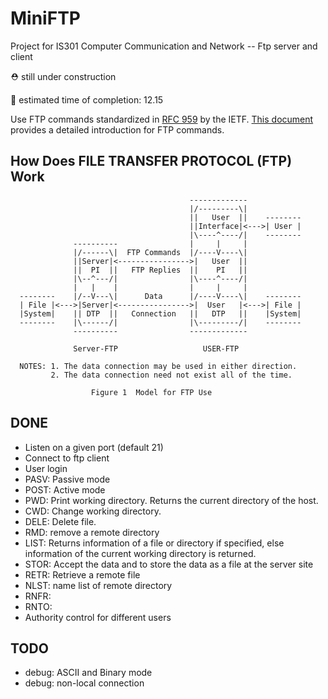 # MiniFTP
Project for IS301 Computer Communication and Network -- Ftp server and client

⛑ still under construction

🚩 estimated time of completion: 12.15 

Use FTP commands standardized in [RFC 959](https://tools.ietf.org/html/rfc95) by the IETF. [This document](http://www.nsftools.com/tips/RawFTP.htm) provides a detailed introduction for FTP commands.


## How Does FILE TRANSFER PROTOCOL (FTP) Work

                                            -------------
                                            |/---------\|
                                            ||   User  ||    --------
                                            ||Interface|<--->| User |
                                            |\----^----/|    --------
                  ----------                |     |     |
                  |/------\|  FTP Commands  |/----V----\|
                  ||Server|<---------------->|   User  ||
                  ||  PI  ||   FTP Replies  ||    PI   ||
                  |\--^---/|                |\----^----/|
                  |   |    |                |     |     |
      --------    |/--V---\|      Data      |/----V----\|    --------
      | File |<--->|Server|<---------------->|  User   |<--->| File |
      |System|    || DTP  ||   Connection   ||   DTP   ||    |System|
      --------    |\------/|                |\---------/|    --------
                  ----------                -------------

                  Server-FTP                   USER-FTP

      NOTES: 1. The data connection may be used in either direction.
             2. The data connection need not exist all of the time.

                      Figure 1  Model for FTP Use

## DONE
- Listen on a given port (default 21)
- Connect to ftp client
- User login
- PASV: Passive mode
- POST: Active mode
- PWD: Print working directory. Returns the current directory of the host.
- CWD: Change working directory.
- DELE: Delete file.
- RMD: remove a remote directory
- LIST: Returns information of a file or directory if specified, else information of the current working directory is returned.
- STOR: Accept the data and to store the data as a file at the server site
- RETR: Retrieve a remote file
- NLST: name list of remote directory
- RNFR: 
- RNTO: 
- Authority control for different users

## TODO
- debug: ASCII and Binary mode
- debug: non-local connection



